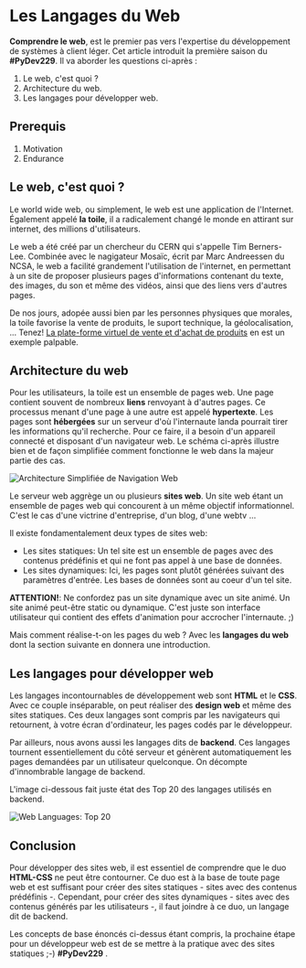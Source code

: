 # Les Langages du Web
**Comprendre le web**, est le premier pas vers l'expertise du développement de systèmes à client léger. Cet article introduit la première saison du **#PyDev229**. Il va aborder les questions ci-après :

1. Le web, c'est quoi ?
2. Architecture du web.
3. Les langages pour développer web.

## Prerequis
1. Motivation
2. Endurance

## Le web, c'est quoi ?

Le world wide web, ou simplement, le web est une application de l'Internet. Également appelé **la toile**, il a radicalement changé le monde en attirant sur internet, des millions d'utilisateurs.

Le web a été créé par un chercheur du CERN qui s'appelle Tim Berners-Lee. Combinée avec le nagigateur Mosaïc, écrit par Marc Andreessen du NCSA, le web a facilité grandement l'utilisation de l'internet, en permettant à un site de proposer plusieurs pages d'informations contenant du texte, des images, du son et même des vidéos, ainsi que des liens vers d'autres pages.

De nos jours, adopée aussi bien par les personnes physiques que morales, la toile favorise la vente de produits, le suport technique, la géolocalisation, ... Tenez! [La plate-forme virtuel de vente et d'achat de produits](https://oqenyite.com/ "Oqenyite, l'e-commerce tout simplement") en est un exemple palpable.

## Architecture du web
Pour les utilisateurs, la toile est un ensemble de pages web. Une page contient souvent de nombreux **liens** renvoyant à d'autres pages. Ce processus menant d'une page à une autre est appelé **hypertexte**. Les pages sont **hébergées** sur un serveur d'où l'internaute landa pourrait tirer les informations qu'il recherche. Pour ce faire, il a besoin d'un appareil connecté et disposant d'un navigateur web. Le schéma ci-après illustre bien et de façon simplifiée comment fonctionne le web dans la majeur partie des cas.

![Architecture Simplifiée de Navigation Web](https://github.com/drxos/psychic-memory/blob/master/LangageWeb/LagagesWebIMG/simple-web.svg)

Le serveur web aggrège un ou plusieurs **sites web**. Un site web étant un ensemble de pages web qui concourent à un même objectif informationnel. C'est le cas d'une victrine d'entreprise, d'un blog, d'une webtv ...

Il existe fondamentalement deux types de sites web:
- Les sites statiques: Un tel site est un ensemble de pages avec des contenus prédéfinis et qui ne font pas appel à une base de données.
- Les sites dynamiques: Ici, les pages sont plutôt générées suivant des paramètres d'entrée. Les bases de données sont au coeur d'un tel site.

**ATTENTION!**: Ne confordez pas un site dynamique avec un site animé. Un site animé peut-être static ou dynamique. C'est juste son interface utilisateur qui contient des effets d'animation pour accrocher l'internaute. ;)

Mais comment réalise-t-on les pages du web ? Avec les **langages du web** dont la section suivante  en donnera une introduction.


## Les langages pour développer web
Les langages incontournables de développement web sont **HTML** et le **CSS**. Avec ce couple inséparable, on peut réaliser des **design web** et même des sites statiques. Ces deux langages sont compris par les navigateurs qui retournent, à votre écran d'ordinateur, les pages codés par le développeur.

Par ailleurs, nous avons aussi les langages dits de **backend**. Ces langages tournent essentiellement du côté serveur et génèrent automatiquement les pages demandées par un utilisateur quelconque. On décompte d'innombrable langage de backend. 

L'image ci-dessous fait juste état des Top 20 des langages utilisés en backend.

![Web Languages: Top 20](https://github.com/drxos/psychic-memory/blob/master/LangageWeb/LagagesWebIMG/weblangages.png "Le Top 20, 2017, des langages du web")


## Conclusion
Pour développer des sites web, il est essentiel de comprendre que le duo **HTML-CSS** ne peut être contourner. Ce duo est à la base de toute page web et est suffisant pour créer des sites statiques - sites avec des contenus prédéfinis -. Cependant, pour créer des sites dynamiques - sites avec des contenus générés par les utilisateurs -, il faut joindre à ce duo, un langage dit de backend.

Les concepts de base énoncés ci-dessus étant compris, la prochaine étape pour un développeur web est de se mettre à la pratique avec des sites statiques ;-) **#PyDev229** .
